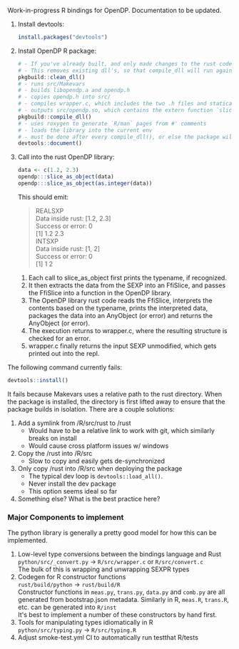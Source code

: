 Work-in-progress R bindings for OpenDP. Documentation to be updated.

1. Install devtools:

    ```R   
    install.packages("devtools")
    ```

2. Install OpenDP R package:

    ```R
    # - If you've already built, and only made changes to the rust code, compile_dll will do nothing
    # - This removes existing dll's, so that compile_dll will run again
    pkgbuild::clean_dll()
    # - runs src/Makevars
    # - builds libopendp.a and opendp.h
    # - copies opendp.h into src/
    # - compiles wrapper.c, which includes the two .h files and statically links with libopendp.a
    # - outputs src/opendp.so, which contains the extern function `slice_as_object__wrapper`
    pkgbuild::compile_dll()
    # - uses roxygen to generate `R/man` pages from #' comments
    # - loads the library into the current env
    # - must be done after every compile_dll(), or else the package will be stale  
    devtools::document()
    ```

3. Call into the rust OpenDP library:

    ```R
    data <- c(1.2, 2.3)
    opendp:::slice_as_object(data)
    opendp:::slice_as_object(as.integer(data))
    ```

    This should emit:
    > REALSXP  
    > Data inside rust: [1.2, 2.3]  
    > Success or error: 0  
    > [1] 1.2 2.3  
    > INTSXP  
    > Data inside rust: [1, 2]  
    > Success or error: 0  
    > [1] 1 2  
    
    1. Each call to slice_as_object first prints the typename, if recognized.  
    1. It then extracts the data from the SEXP into an FfiSlice, and passes the FfiSlice into a function in the OpenDP library.  
    1. The OpenDP library rust code reads the FfiSlice, interprets the contents based on the typename, prints the interpreted data, 
        packages the data into an AnyObject (or error) and returns the AnyObject (or error).
    1. The execution returns to wrapper.c, where the resulting structure is checked for an error.
    1. wrapper.c finally returns the input SEXP unmodified, which gets printed out into the repl. 

The following command currently fails:

```R
devtools::install()
```

It fails because Makevars uses a relative path to the rust directory.
When the package is installed, the directory is first lifted away to ensure that the package builds in isolation.
There are a couple solutions:
1. Add a symlink from /R/src/rust to /rust  
   - Would have to be a relative link to work with git, which similarly breaks on install  
   - Would cause cross platform issues w/ windows  
1. Copy the /rust into /R/src  
   - Slow to copy and easily gets de-synchronized  
1. Only copy /rust into /R/src when deploying the package  
   - The typical dev loop is `devtools::load_all()`. 
   - Never install the dev package  
   - This option seems ideal so far
1. Something else? What is the best practice here?


### Major Components to implement
The python library is generally a pretty good model for how this can be implemented.

1. Low-level type conversions between the bindings language and Rust  
    `python/src/_convert.py` -> `R/src/wrapper.c` or `R/src/convert.c`  
    The bulk of this is wrapping and unwrapping SEXPR types
2. Codegen for R constructor functions  
    `rust/build/python` -> `rust/build/R`  
    Constructor functions in `meas.py`, `trans.py`, `data.py` and `comb.py`
    are all generated from bootstrap.json metadata.
    Similarly in R, `meas.R`, `trans.R`, etc. can be generated into `R/inst`  
    It's best to implement a number of these constructors by hand first.
3. Tools for manipulating types idiomatically in R  
   `python/src/typing.py` -> `R/src/typing.R`
4. Adjust smoke-test.yml CI to automatically run testthat R/tests
